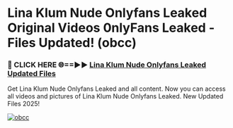 # Lina Klum Nude Onlyfans Leaked Original Videos 0nlyFans Leaked - Files Updated! (obcc)

<h3>🔴 CLICK HERE 🌐==►► <a href="https://tinyurl.com/yrmya6cz" rel="nofollow">Lina Klum Nude Onlyfans Leaked Updated Files</a></h3>

Get Lina Klum Nude Onlyfans Leaked and all content. Now you can access all videos and pictures of Lina Klum Nude Onlyfans Leaked. New Updated Files 2025!

[![obcc](https://i.imgur.com/FMdXYCs.gif)](https://tinyurl.com/yrmya6cz)
